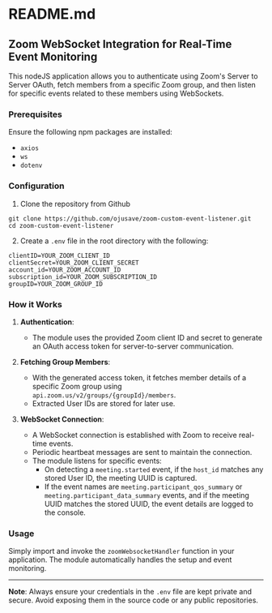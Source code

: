 # README.md

## Zoom WebSocket Integration for Real-Time Event Monitoring

This nodeJS application allows you to authenticate using Zoom's Server to Server OAuth, fetch members from a specific Zoom group, and then listen for specific events related to these members using WebSockets.

### Prerequisites

Ensure the following npm packages are installed:

- `axios`
- `ws`
- `dotenv`

### Configuration

1. Clone the repository from Github
```
git clone https://github.com/ojusave/zoom-custom-event-listener.git
cd zoom-custom-event-listener
```

2. Create a `.env` file in the root directory with the following:

```
clientID=YOUR_ZOOM_CLIENT_ID
clientSecret=YOUR_ZOOM_CLIENT_SECRET
account_id=YOUR_ZOOM_ACCOUNT_ID
subscription_id=YOUR_ZOOM_SUBSCRIPTION_ID
groupID=YOUR_ZOOM_GROUP_ID
```

### How it Works

1. **Authentication**:
    - The module uses the provided Zoom client ID and secret to generate an OAuth access token for server-to-server communication.
  
2. **Fetching Group Members**:
    - With the generated access token, it fetches member details of a specific Zoom group using `api.zoom.us/v2/groups/{groupId}/members`.
    - Extracted User IDs are stored for later use.

3. **WebSocket Connection**:
    - A WebSocket connection is established with Zoom to receive real-time events.
    - Periodic heartbeat messages are sent to maintain the connection.
    - The module listens for specific events:
      - On detecting a `meeting.started` event, if the `host_id` matches any stored User ID, the meeting UUID is captured.
      - If the event names are `meeting.participant_qos_summary` or `meeting.participant_data_summary` events, and if the meeting UUID matches the stored UUID, the event details are logged to the console.

### Usage

Simply import and invoke the `zoomWebsocketHandler` function in your application. The module automatically handles the setup and event monitoring.

---

**Note**: Always ensure your credentials in the `.env` file are kept private and secure. Avoid exposing them in the source code or any public repositories.
